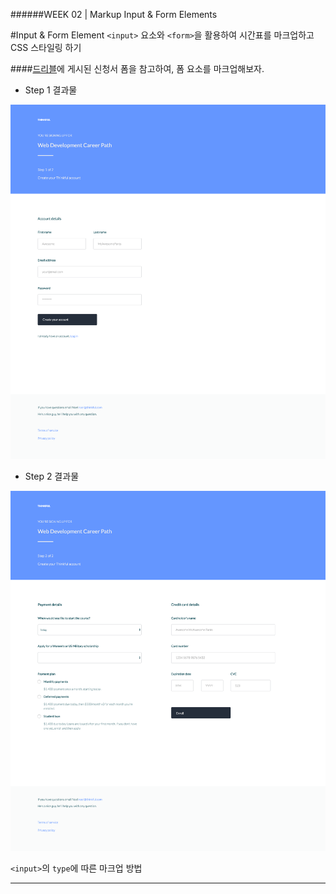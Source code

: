 ######WEEK 02 | Markup Input & Form Elements

#Input & Form Element
`<input>` 요소와 `<form>`을 활용하여 시간표를 마크업하고 CSS 스타일링 하기



####[드리블](https://dribbble.com/shots/2612221-Check-out-flow/attachments/521426)에 게시된 신청서 폼을 참고하여, 폼 요소를 마크업해보자.


- Step 1 결과물

![결과물1](https://github.com/jiseung-roh/FastCampus-Front-End-Development/blob/master/Project/05-form-2/asset/result-1.png?raw=true)

- Step 2 결과물

![결과물2](https://github.com/jiseung-roh/FastCampus-Front-End-Development/blob/master/Project/05-form-2/asset/result-2.png?raw=true)


`<input>`의 `type`에 따른 마크업 방법


***
